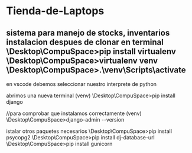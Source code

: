 # Tienda-de-Laptops
sistema para manejo de stocks, inventarios
instalacion despues de clonar
en terminal
\Desktop\CompuSpace>pip install virtualenv
\Desktop\CompuSpace>virtualenv venv
\Desktop\CompuSpace>.\venv\Scripts\activate
-----------
en vscode debemos seleccionar nuestro interprete de python

abrimos una nueva terminal
(venv) \Desktop\CompuSpace>pip install django

//para comprobar que instalamos correctamente
(venv) \Desktop\CompuSpace>django-admin --version 



istalar otros paquetes necesarios
\Desktop\CompuSpace>pip install psycopg2
\Desktop\CompuSpace>pip install dj-database-url
\Desktop\CompuSpace>pip install gunicorn
